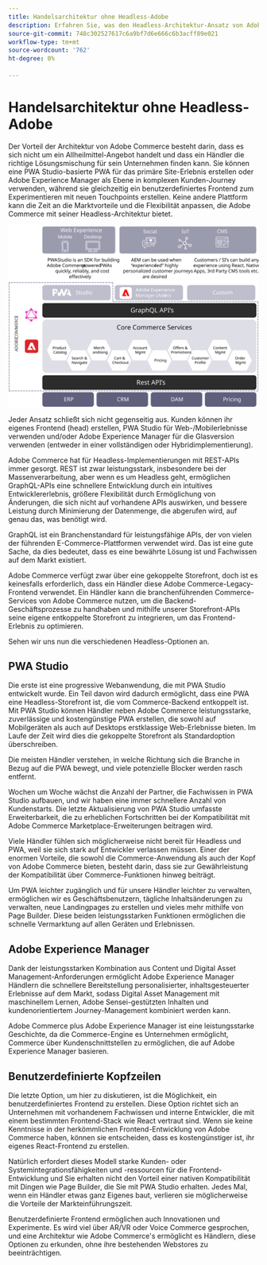 ```yaml
---
title: Handelsarchitektur ohne Headless-Adobe
description: Erfahren Sie, was den Headless-Architektur-Ansatz von Adobe Commerce einzigartig macht.
source-git-commit: 748c302527617c6a9bf7d6e666c6b3acff89e021
workflow-type: tm+mt
source-wordcount: '762'
ht-degree: 0%

---
```



# Handelsarchitektur ohne Headless-Adobe

Der Vorteil der Architektur von Adobe Commerce besteht darin, dass es sich nicht um ein Allheilmittel-Angebot handelt und dass ein Händler die richtige Lösungsmischung für sein Unternehmen finden kann. Sie können eine PWA Studio-basierte PWA für das primäre Site-Erlebnis erstellen oder Adobe Experience Manager als Ebene in komplexen Kunden-Journey verwenden, während sie gleichzeitig ein benutzerdefiniertes Frontend zum Experimentieren mit neuen Touchpoints erstellen. Keine andere Plattform kann die Zeit an die Marktvorteile und die Flexibilität anpassen, die Adobe Commerce mit seiner Headless-Architektur bietet.

![Abbildung einer Headless-Adobe-Commerce-Storefront-Architektur](../../../assets/playbooks/headless-storefront-architecture.svg)

Jeder Ansatz schließt sich nicht gegenseitig aus. Kunden können ihr eigenes Frontend (head) erstellen, PWA Studio für Web-/Mobilerlebnisse verwenden und/oder Adobe Experience Manager für die Glasversion verwenden (entweder in einer vollständigen oder Hybridimplementierung).

Adobe Commerce hat für Headless-Implementierungen mit REST-APIs immer gesorgt. REST ist zwar leistungsstark, insbesondere bei der Massenverarbeitung, aber wenn es um Headless geht, ermöglichen GraphQL-APIs eine schnellere Entwicklung durch ein intuitives Entwicklererlebnis, größere Flexibilität durch Ermöglichung von Änderungen, die sich nicht auf vorhandene APIs auswirken, und bessere Leistung durch Minimierung der Datenmenge, die abgerufen wird, auf genau das, was benötigt wird.

GraphQL ist ein Branchenstandard für leistungsfähige APIs, der von vielen der führenden E-Commerce-Plattformen verwendet wird. Das ist eine gute Sache, da dies bedeutet, dass es eine bewährte Lösung ist und Fachwissen auf dem Markt existiert.

Adobe Commerce verfügt zwar über eine gekoppelte Storefront, doch ist es keinesfalls erforderlich, dass ein Händler diese Adobe Commerce-Legacy-Frontend verwendet. Ein Händler kann die branchenführenden Commerce-Services von Adobe Commerce nutzen, um die Backend-Geschäftsprozesse zu handhaben und mithilfe unserer Storefront-APIs seine eigene entkoppelte Storefront zu integrieren, um das Frontend-Erlebnis zu optimieren.

Sehen wir uns nun die verschiedenen Headless-Optionen an.

## PWA Studio

Die erste ist eine progressive Webanwendung, die mit PWA Studio entwickelt wurde. Ein Teil davon wird dadurch ermöglicht, dass eine PWA eine Headless-Storefront ist, die vom Commerce-Backend entkoppelt ist. Mit PWA Studio können Händler neben Adobe Commerce leistungsstarke, zuverlässige und kostengünstige PWA erstellen, die sowohl auf Mobilgeräten als auch auf Desktops erstklassige Web-Erlebnisse bieten. Im Laufe der Zeit wird dies die gekoppelte Storefront als Standardoption überschreiben.

Die meisten Händler verstehen, in welche Richtung sich die Branche in Bezug auf die PWA bewegt, und viele potenzielle Blocker werden rasch entfernt.

Wochen um Woche wächst die Anzahl der Partner, die Fachwissen in PWA Studio aufbauen, und wir haben eine immer schnellere Anzahl von Kundenstarts. Die letzte Aktualisierung von PWA Studio umfasste Erweiterbarkeit, die zu erheblichen Fortschritten bei der Kompatibilität mit Adobe Commerce Marketplace-Erweiterungen beitragen wird.

Viele Händler fühlen sich möglicherweise nicht bereit für Headless und PWA, weil sie sich stark auf Entwickler verlassen müssen. Einer der enormen Vorteile, die sowohl die Commerce-Anwendung als auch der Kopf von Adobe Commerce bieten, besteht darin, dass sie zur Gewährleistung der Kompatibilität über Commerce-Funktionen hinweg beiträgt.

Um PWA leichter zugänglich und für unsere Händler leichter zu verwalten, ermöglichen wir es Geschäftsbenutzern, tägliche Inhaltsänderungen zu verwalten, neue Landingpages zu erstellen und vieles mehr mithilfe von Page Builder. Diese beiden leistungsstarken Funktionen ermöglichen die schnelle Vermarktung auf allen Geräten und Erlebnissen.

## Adobe Experience Manager

Dank der leistungsstarken Kombination aus Content und Digital Asset Management-Anforderungen ermöglicht Adobe Experience Manager Händlern die schnellere Bereitstellung personalisierter, inhaltsgesteuerter Erlebnisse auf dem Markt, sodass Digital Asset Management mit maschinellem Lernen, Adobe Sensei-gestützten Inhalten und kundenorientiertem Journey-Management kombiniert werden kann.

Adobe Commerce plus Adobe Experience Manager ist eine leistungsstarke Geschichte, da die Commerce-Engine es Unternehmen ermöglicht, Commerce über Kundenschnittstellen zu ermöglichen, die auf Adobe Experience Manager basieren.

## Benutzerdefinierte Kopfzeilen

Die letzte Option, um hier zu diskutieren, ist die Möglichkeit, ein benutzerdefiniertes Frontend zu erstellen. Diese Option richtet sich an Unternehmen mit vorhandenem Fachwissen und interne Entwickler, die mit einem bestimmten Frontend-Stack wie React vertraut sind. Wenn sie keine Kenntnisse in der herkömmlichen Frontend-Entwicklung von Adobe Commerce haben, können sie entscheiden, dass es kostengünstiger ist, ihr eigenes React-Frontend zu erstellen.

Natürlich erfordert dieses Modell starke Kunden- oder Systemintegrationsfähigkeiten und -ressourcen für die Frontend-Entwicklung und Sie erhalten nicht den Vorteil einer nativen Kompatibilität mit Dingen wie Page Builder, die Sie mit PWA Studio erhalten. Jedes Mal, wenn ein Händler etwas ganz Eigenes baut, verlieren sie möglicherweise die Vorteile der Markteinführungszeit.

Benutzerdefinierte Frontend ermöglichen auch Innovationen und Experimente. Es wird viel über AR/VR oder Voice Commerce gesprochen, und eine Architektur wie Adobe Commerce&#39;s ermöglicht es Händlern, diese Optionen zu erkunden, ohne ihre bestehenden Webstores zu beeinträchtigen.
